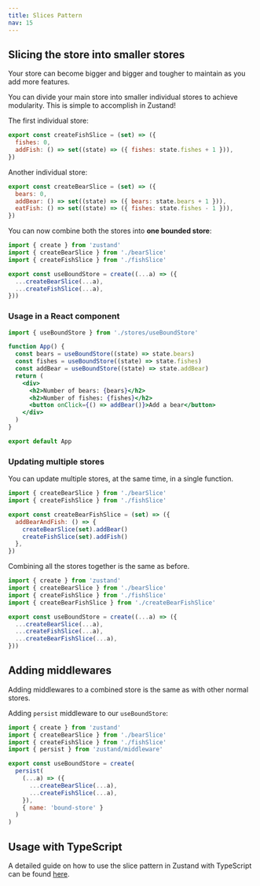 ```yaml
---
title: Slices Pattern
nav: 15
---
```


## Slicing the store into smaller stores

Your store can become bigger and bigger and tougher to maintain as you add more features.

You can divide your main store into smaller individual stores to achieve modularity. This is simple to accomplish in Zustand!

The first individual store:

```js
export const createFishSlice = (set) => ({
  fishes: 0,
  addFish: () => set((state) => ({ fishes: state.fishes + 1 })),
})
```

Another individual store:

```js
export const createBearSlice = (set) => ({
  bears: 0,
  addBear: () => set((state) => ({ bears: state.bears + 1 })),
  eatFish: () => set((state) => ({ fishes: state.fishes - 1 })),
})
```

You can now combine both the stores into **one bounded store**:

```js
import { create } from 'zustand'
import { createBearSlice } from './bearSlice'
import { createFishSlice } from './fishSlice'

export const useBoundStore = create((...a) => ({
  ...createBearSlice(...a),
  ...createFishSlice(...a),
}))
```

### Usage in a React component

```jsx
import { useBoundStore } from './stores/useBoundStore'

function App() {
  const bears = useBoundStore((state) => state.bears)
  const fishes = useBoundStore((state) => state.fishes)
  const addBear = useBoundStore((state) => state.addBear)
  return (
    <div>
      <h2>Number of bears: {bears}</h2>
      <h2>Number of fishes: {fishes}</h2>
      <button onClick={() => addBear()}>Add a bear</button>
    </div>
  )
}

export default App
```

### Updating multiple stores

You can update multiple stores, at the same time, in a single function.

```js
import { createBearSlice } from './bearSlice'
import { createFishSlice } from './fishSlice'

export const createBearFishSlice = (set) => ({
  addBearAndFish: () => {
    createBearSlice(set).addBear()
    createFishSlice(set).addFish()
  },
})
```

Combining all the stores together is the same as before.

```js
import { create } from 'zustand'
import { createBearSlice } from './bearSlice'
import { createFishSlice } from './fishSlice'
import { createBearFishSlice } from './createBearFishSlice'

export const useBoundStore = create((...a) => ({
  ...createBearSlice(...a),
  ...createFishSlice(...a),
  ...createBearFishSlice(...a),
}))
```

## Adding middlewares

Adding middlewares to a combined store is the same as with other normal stores.

Adding `persist` middleware to our `useBoundStore`:

```js
import { create } from 'zustand'
import { createBearSlice } from './bearSlice'
import { createFishSlice } from './fishSlice'
import { persist } from 'zustand/middleware'

export const useBoundStore = create(
  persist(
    (...a) => ({
      ...createBearSlice(...a),
      ...createFishSlice(...a),
    }),
    { name: 'bound-store' }
  )
)
```

## Usage with TypeScript

A detailed guide on how to use the slice pattern in Zustand with TypeScript can be found [here](./typescript.md#slices-pattern).
